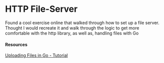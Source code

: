 # HTTP File-Server

Found a cool exercise online that walked through how to set up a file server. Thought I would recreate it and walk through the logic to get more comfortable with the http library, as well as, handling files with Go

#### Resources
[Uploading Files in Go - Tutorial](https://tutorialedge.net/golang/go-file-upload-tutorial/)